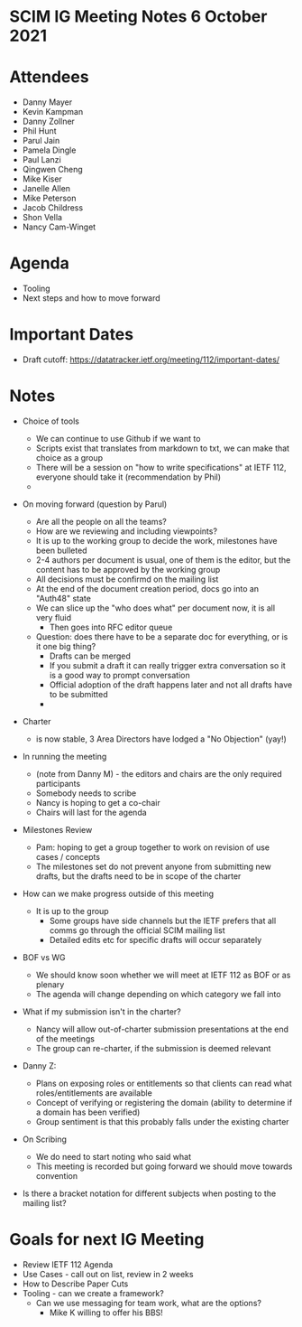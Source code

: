 # SCIM IG Meeting Notes 6 October 2021

# Attendees
* Danny Mayer
* Kevin Kampman
* Danny Zollner
* Phil Hunt
* Parul Jain
* Pamela Dingle
* Paul Lanzi
* Qingwen Cheng
* Mike Kiser
* Janelle Allen
* Mike Peterson
* Jacob Childress
* Shon Vella
* Nancy Cam-Winget

# Agenda
* Tooling
* Next steps and how to move forward

# Important Dates
* Draft cutoff:  https://datatracker.ietf.org/meeting/112/important-dates/

# Notes
* Choice of tools
    * We can continue to use Github if we want to
    * Scripts exist that translates from markdown to txt, we can make that choice as a group
    * There will be a session on "how to write specifications" at IETF 112, everyone should take it (recommendation by Phil)
    * 
* On moving forward (question by Parul)
    * Are all the people on all the teams?
    * How are we reviewing and including viewpoints?
    * It is up to the working group to decide the work, milestones have been bulleted
    * 2-4 authors per document is usual, one of them is the editor, but the content has to be approved by the working group
    * All decisions must be confirmd on the mailing list
    * At the end of the document creation period, docs go into an "Auth48" state 
    * We can slice up the "who does what" per document now, it is all very fluid
        * Then goes into RFC editor queue
    * Question: does there have to be a separate doc for everything, or is it one big thing?
        * Drafts can be merged
        * If you submit a draft it can really trigger extra conversation so it is a good way to prompt conversation
        * Official adoption of the draft happens later and not all drafts have to be submitted
        *
* Charter 
    * is now stable, 3 Area Directors have lodged a "No Objection" (yay!)

* In running the meeting
    * (note from Danny M) - the editors and chairs are the only required participants
    * Somebody needs to scribe
    * Nancy is hoping to get a co-chair
    * Chairs will last for the agenda

* Milestones Review
    * Pam: hoping to get a group together to work on revision of use cases / concepts
    * The milestones set do not prevent anyone from submitting new drafts, but the drafts need to be in scope of the charter
* How can we make progress outside of this meeting
    * It is up to the group
        * Some groups have side channels but the IETF prefers that all comms go through the official SCIM mailing list
        * Detailed edits etc for specific drafts will occur separately

* BOF vs WG
    * We should know soon whether we will meet at IETF 112 as BOF or as plenary
    * The agenda will change depending on which category we fall into

* What if my submission isn't in the charter?
    * Nancy will allow out-of-charter submission presentations at the end of the meetings
    * The group can re-charter, if the submission is deemed relevant

* Danny Z:
    * Plans on exposing roles or entitlements so that clients can read what roles/entitlements are available
    * Concept of verifying or registering the domain (ability to determine if a domain has been verified)
    * Group sentiment is that this probably falls under the existing charter

* On Scribing
    * We do need to start noting who said what
    * This meeting is recorded but going forward we should move towards convention

* Is there a bracket notation for different subjects when posting to the mailing list?

# Goals for next IG Meeting
* Review IETF 112 Agenda
* Use Cases  - call out on list, review in 2 weeks
* How to Describe Paper Cuts
* Tooling - can we create a framework?
    * Can we use messaging for team work, what are the options?
        * Mike K willing to offer his BBS!